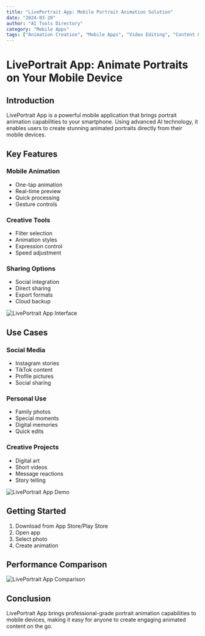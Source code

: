 ```yaml
---
title: "LivePortrait App: Mobile Portrait Animation Solution"
date: "2024-03-20"
author: "AI Tools Directory"
category: "Mobile Apps"
tags: ["Animation Creation", "Mobile Apps", "Video Editing", "Content Creation"]
---
```


# LivePortrait App: Animate Portraits on Your Mobile Device

## Introduction

LivePortrait App is a powerful mobile application that brings portrait animation capabilities to your smartphone. Using advanced AI technology, it enables users to create stunning animated portraits directly from their mobile devices.

## Key Features

### Mobile Animation
- One-tap animation
- Real-time preview
- Quick processing
- Gesture controls

### Creative Tools
- Filter selection
- Animation styles
- Expression control
- Speed adjustment

### Sharing Options
- Social integration
- Direct sharing
- Export formats
- Cloud backup

![LivePortrait App Interface](/imgs/liveportrait-app/interface.jpg)

## Use Cases

### Social Media
- Instagram stories
- TikTok content
- Profile pictures
- Social sharing

### Personal Use
- Family photos
- Special moments
- Digital memories
- Quick edits

### Creative Projects
- Digital art
- Short videos
- Message reactions
- Story telling

![LivePortrait App Demo](/imgs/liveportrait-app/demo.jpg)

## Getting Started

1. Download from App Store/Play Store
2. Open app
3. Select photo
4. Create animation

## Performance Comparison

![LivePortrait App Comparison](/imgs/liveportrait-app/comparison.jpg)

## Conclusion

LivePortrait App brings professional-grade portrait animation capabilities to mobile devices, making it easy for anyone to create engaging animated content on the go. 